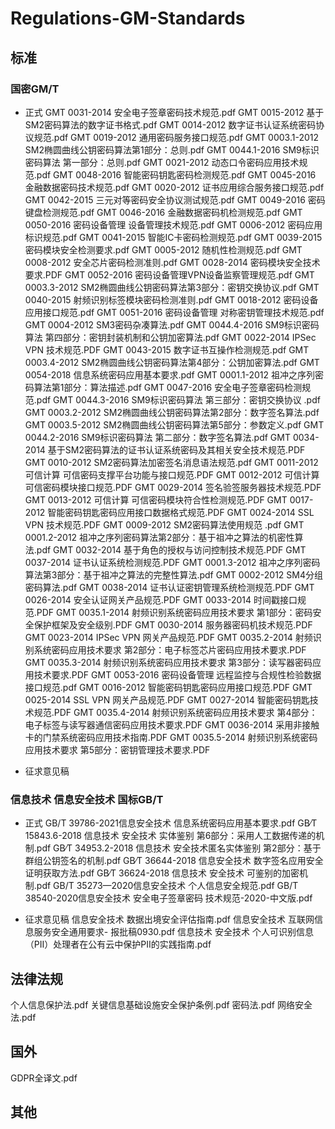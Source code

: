 # Regulations-GM-Standards

## 标准
### 国密GM/T
- 正式
GMT 0031-2014 安全电子签章密码技术规范.pdf
GMT 0015-2012 基于SM2密码算法的数字证书格式.pdf
GMT 0014-2012 数字证书认证系统密码协议规范.pdf
GMT 0019-2012 通用密码服务接口规范.pdf
GMT 0003.1-2012 SM2椭圆曲线公钥密码算法第1部分：总则.pdf
GMT 0044.1-2016 SM9标识密码算法 第一部分：总则.pdf
GMT 0021-2012 动态口令密码应用技术规范.pdf
GMT 0048-2016 智能密码钥匙密码检测规范.pdf
GMT 0045-2016 金融数据密码技术规范.pdf
GMT 0020-2012 证书应用综合服务接口规范.pdf
GMT 0042-2015 三元对等密码安全协议测试规范.pdf
GMT 0049-2016 密码键盘检测规范.pdf
GMT 0046-2016 金融数据密码机检测规范.pdf
GMT 0050-2016 密码设备管理 设备管理技术规范.pdf
GMT 0006-2012 密码应用标识规范.pdf
GMT 0041-2015 智能IC卡密码检测规范.pdf
GMT 0039-2015 密码模块安全检测要求.pdf
GMT 0005-2012 随机性检测规范.pdf
GMT 0008-2012 安全芯片密码检测准则.pdf
GMT 0028-2014 密码模块安全技术要求.PDF
GMT 0052-2016 密码设备管理VPN设备监察管理规范.pdf
GMT 0003.3-2012 SM2椭圆曲线公钥密码算法第3部分：密钥交换协议.pdf
GMT 0040-2015 射频识别标签模块密码检测准则.pdf
GMT 0018-2012 密码设备应用接口规范.pdf
GMT 0051-2016 密码设备管理 对称密钥管理技术规范.pdf
GMT 0004-2012 SM3密码杂凑算法.pdf
GMT 0044.4-2016 SM9标识密码算法 第四部分：密钥封装机制和公钥加密算法.pdf
GMT 0022-2014 IPSec VPN 技术规范.PDF
GMT 0043-2015 数字证书互操作检测规范.pdf
GMT 0003.4-2012 SM2椭圆曲线公钥密码算法第4部分：公钥加密算法.pdf
GMT 0054-2018 信息系统密码应用基本要求.pdf
GMT 0001.1-2012 祖冲之序列密码算法第1部分：算法描述.pdf
GMT 0047-2016 安全电子签章密码检测规范.pdf
GMT 0044.3-2016 SM9标识密码算法 第三部分：密钥交换协议 .pdf
GMT 0003.2-2012 SM2椭圆曲线公钥密码算法第2部分：数字签名算法.pdf
GMT 0003.5-2012 SM2椭圆曲线公钥密码算法第5部分：参数定义.pdf
GMT 0044.2-2016 SM9标识密码算法 第二部分：数字签名算法.pdf
GMT 0034-2014 基于SM2密码算法的证书认证系统密码及其相关安全技术规范.PDF
GMT 0010-2012 SM2密码算法加密签名消息语法规范.pdf
GMT 0011-2012 可信计算 可信密码支撑平台功能与接口规范.PDF
GMT 0012-2012 可信计算 可信密码模块接口规范.PDF
GMT 0029-2014 签名验签服务器技术规范.PDF
GMT 0013-2012 可信计算 可信密码模块符合性检测规范.PDF
GMT 0017-2012 智能密码钥匙密码应用接口数据格式规范.PDF
GMT 0024-2014 SSL VPN 技术规范.PDF
GMT 0009-2012 SM2密码算法使用规范 .pdf
GMT 0001.2-2012 祖冲之序列密码算法第2部分：基于祖冲之算法的机密性算法.pdf
GMT 0032-2014 基于角色的授权与访问控制技术规范.PDF
GMT 0037-2014 证书认证系统检测规范.PDF
GMT 0001.3-2012 祖冲之序列密码算法第3部分：基于祖冲之算法的完整性算法.pdf
GMT 0002-2012 SM4分组密码算法.pdf
GMT 0038-2014 证书认证密钥管理系统检测规范.PDF
GMT 0026-2014 安全认证网关产品规范.PDF
GMT 0033-2014 时间戳接口规范.PDF
GMT 0035.1-2014 射频识别系统密码应用技术要求 第1部分：密码安全保护框架及安全级别.PDF
GMT 0030-2014 服务器密码机技术规范.PDF
GMT 0023-2014 IPSec VPN 网关产品规范.PDF
GMT 0035.2-2014 射频识别系统密码应用技术要求 第2部分：电子标签芯片密码应用技术要求.PDF
GMT 0035.3-2014 射频识别系统密码应用技术要求 第3部分：读写器密码应用技术要求.PDF
GMT 0053-2016 密码设备管理 远程监控与合规性检验数据接口规范.pdf
GMT 0016-2012 智能密码钥匙密码应用接口规范.PDF
GMT 0025-2014 SSL VPN 网关产品规范.PDF
GMT 0027-2014 智能密码钥匙技术规范.PDF
GMT 0035.4-2014 射频识别系统密码应用技术要求 第4部分：电子标签与读写器通信密码应用技术要求.PDF
GMT 0036-2014 采用非接触卡的门禁系统密码应用技术指南.PDF
GMT 0035.5-2014 射频识别系统密码应用技术要求 第5部分：密钥管理技术要求.PDF

- 征求意见稿


### 信息技术 信息安全技术 国标GB/T 
- 正式
GB/T 39786-2021信息安全技术 信息系统密码应用基本要求.pdf
GB∕T 15843.6-2018 信息技术 安全技术 实体鉴别 第6部分：采用人工数据传递的机制.pdf
GB∕T 34953.2-2018 信息技术 安全技术匿名实体鉴别 第2部分：基于群组公钥签名的机制.pdf
GB∕T 36644-2018 信息安全技术 数字签名应用安全证明获取方法.pdf
GB∕T 36624-2018 信息技术 安全技术 可鉴别的加密机制.pdf
GB/T 35273—2020信息安全技术 个人信息安全规范.pdf
GB/T 38540-2020信息安全技术 安全电子签章密码 技术规范-2020-中文版.pdf

- 征求意见稿
信息安全技术 数据出境安全评估指南.pdf
信息安全技术 互联网信息服务安全通用要求- 报批稿0930.pdf
信息技术 安全技术 个人可识别信息（PII）处理者在公有云中保护PII的实践指南.pdf
## 法律法规
个人信息保护法.pdf关键信息基础设施安全保护条例.pdf密码法.pdf网络安全法.pdf

## 国外
GDPR全译文.pdf
## 其他
